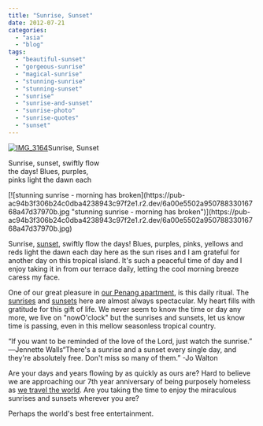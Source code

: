 ```yaml
---
title: "Sunrise, Sunset"
date: 2012-07-21
categories: 
  - "asia"
  - "blog"
tags: 
  - "beautiful-sunset"
  - "gorgeous-sunrise"
  - "magical-sunrise"
  - "stunning-sunrise"
  - "stunning-sunset"
  - "sunrise"
  - "sunrise-and-sunset"
  - "sunrise-photo"
  - "sunrise-quotes"
  - "sunset"
---
```


[![IMG_3164](https://pub-ac94b3f306b24c0dba4238943c97f2e1.r2.dev/6a00e5502a950788330177437fab51970d.jpg "IMG_3164")](https://pub-ac94b3f306b24c0dba4238943c97f2e1.r2.dev/6a00e5502a950788330177437fab51970d.jpg)Sunrise, Sunset

Sunrise, sunset, swiftly flow  
the days! Blues, purples,  
pinks light the dawn each

<!--more--> [![stunning sunrise - morning has broken](https://pub-ac94b3f306b24c0dba4238943c97f2e1.r2.dev/6a00e5502a95078833016768a47d37970b.jpg "stunning sunrise - morning has broken")](https://pub-ac94b3f306b24c0dba4238943c97f2e1.r2.dev/6a00e5502a95078833016768a47d37970b.jpg)  
  
  
Sunrise, [sunset](http://soultravelers3new.local/2010/03/family-travel-photo-spain-family-travel-sunset-on-road-trip-in-europe-andalusia-4hww-rolf-potts-tim-.html "stunning sunset"), swiftly flow the days! Blues, purples, pinks, yellows and reds light the dawn each day here as the sun rises and I am grateful for another day on this tropical island. It's such a peaceful time of day and I enjoy taking it in from our terrace daily, letting the cool morning breeze caress my face.  
  
One of our great pleasure in [our Penang apartment](http://soultravelers3new.local/2012/03/finding-a-vacation-rental-apartment-in-penang-2.html "Our penang apartment"), is this daily ritual. The [sunrises](http://soultravelers3new.local/2011/11/beautiful-sunrises-and-sunsets.html "Beautiful sunrises and sunsets") and [sunsets](http://soultravelers3new.local/2012/05/awesome-sunset.html "awesome sunset") here are almost always spectacular. My heart fills with gratitude for this gift of life. We never seem to know the time or day any more, we live on "nowO'clock" but the sunrises and sunsets, let us know time is passing, even in this mellow seasonless tropical country.  
  
“If you want to be reminded of the love of the Lord, just watch the sunrise.” ―Jennette Walls“There's a sunrise and a sunset every single day, and they're absolutely free. Don't miss so many of them.” -Jo Walton  
  
  
Are your days and years flowing by as quickly as ours are? Hard to believe we are approaching our 7th year anniversary of being purposely homeless as [we travel the world](http://soultravelers3new.local/2012/01/amazing-family-world-tour.html#more "we travel the world as a family"). Are you taking the time to enjoy the miraculous sunrises and sunsets wherever you are?  
  
Perhaps the world's best free entertainment.
